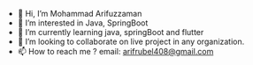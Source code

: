 - 👋 Hi, I’m Mohammad Arifuzzaman
- 👀 I’m interested in Java, SpringBoot
- 🌱 I’m currently learning java, springBoot and flutter
- 💞️ I’m looking to collaborate on live project in any organization.
- 📫 How to reach me ? email: arifrubel408@gmail.com

<!---
arifrubel408/arifrubel408 is a ✨ special ✨ repository because its `README.md` (this file) appears on your GitHub profile.
You can click the Preview link to take a look at your changes.
--->
